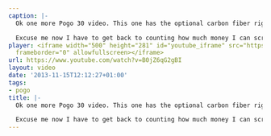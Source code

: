 ```yaml
---
caption: |-
  Ok one more Pogo 30 video. This one has the optional carbon fiber rig without backstays so they can have a [fat head main](http://bluewaterproject.org/post/50280518240/sails).

  Excuse me now I have to get back to counting how much money I can scrape together to buy one.
player: <iframe width="500" height="281" id="youtube_iframe" src="https://www.youtube.com/embed/B0jZ6qG2gBI?feature=oembed&amp;enablejsapi=1&amp;origin=https://safe.txmblr.com&amp;wmode=opaque"
  frameborder="0" allowfullscreen></iframe>
url: https://www.youtube.com/watch?v=B0jZ6qG2gBI
layout: video
date: '2013-11-15T12:12:27+01:00'
tags:
- pogo
title: |-
  Ok one more Pogo 30 video. This one has the optional carbon fiber rig without backstays so they can have a [fat head main](http://bluewaterproject.org/post/50280518240/sails).

  Excuse me now I have to get back to counting how much money I can scrape together to buy one.
---
```

